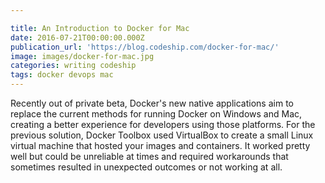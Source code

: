 ```yaml
---

title: An Introduction to Docker for Mac
date: 2016-07-21T00:00:00.000Z
publication_url: 'https://blog.codeship.com/docker-for-mac/'
image: images/docker-for-mac.jpg
categories: writing codeship
tags: docker devops mac
---
```


Recently out of private beta, Docker's new native applications aim to replace the current methods for running Docker on Windows and Mac, creating a better experience for developers using those platforms. For the previous solution, Docker Toolbox used VirtualBox to create a small Linux virtual machine that hosted your images and containers. It worked pretty well but could be unreliable at times and required workarounds that sometimes resulted in unexpected outcomes or not working at all.
